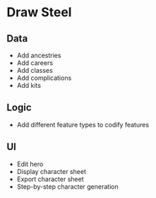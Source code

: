# Draw Steel

## Data

* Add ancestries
* Add careers
* Add classes
* Add complications
* Add kits

## Logic

* Add different feature types to codify features

## UI

* Edit hero
* Display character sheet
* Export character sheet
* Step-by-step character generation
